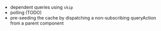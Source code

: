 - dependent queries using `skip`
- polling (TODO)
- pre-seeding the cache by dispatching a non-subscribing queryAction from a parent component
